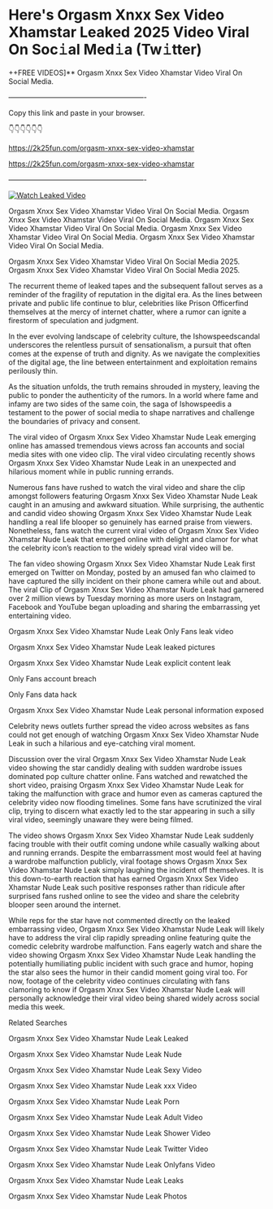 # Here's Orgasm Xnxx Sex Video Xhamstar Leaked 2025 Video Viral On Soc𝚒al Med𝚒a (Tw𝚒tter)

++FREE VIDEOS]** Orgasm Xnxx Sex Video Xhamstar Video Viral On Social Media.

———————————————————-

Copy this link and paste in your browser.

👇👇👇👇👇👇

https://2k25fun.com/orgasm-xnxx-sex-video-xhamstar

https://2k25fun.com/orgasm-xnxx-sex-video-xhamstar

———————————————————-

[![Watch Leaked Video](https://miro.medium.com/v2/resize:fit:828/format:webp/1*cilzJN44JGOrTw9NJCrNHA.gif "Watch Leaked Video")](https://2k25fun.com/orgasm-xnxx-sex-video-xhamstar)

Orgasm Xnxx Sex Video Xhamstar Video Viral On Social Media. Orgasm Xnxx Sex Video Xhamstar Video Viral On Social Media. Orgasm Xnxx Sex Video Xhamstar Video Viral On Social Media. Orgasm Xnxx Sex Video Xhamstar Video Viral On Social Media. Orgasm Xnxx Sex Video Xhamstar Video Viral On Social Media.

Orgasm Xnxx Sex Video Xhamstar Video Viral On Social Media 2025. Orgasm Xnxx Sex Video Xhamstar Video Viral On Social Media 2025.

The recurrent theme of leaked tapes and the subsequent fallout serves as a reminder of the fragility of reputation in the digital era. As the lines between private and public life continue to blur, celebrities like Prison Officerfind themselves at the mercy of internet chatter, where a rumor can ignite a firestorm of speculation and judgment.

In the ever evolving landscape of celebrity culture, the Ishowspeedscandal underscores the relentless pursuit of sensationalism, a pursuit that often comes at the expense of truth and dignity. As we navigate the complexities of the digital age, the line between entertainment and exploitation remains perilously thin.

As the situation unfolds, the truth remains shrouded in mystery, leaving the public to ponder the authenticity of the rumors. In a world where fame and infamy are two sides of the same coin, the saga of Ishowspeedis a testament to the power of social media to shape narratives and challenge the boundaries of privacy and consent.

The viral video of Orgasm Xnxx Sex Video Xhamstar Nude Leak emerging online has amassed tremendous views across fan accounts and social media sites with one video clip. The viral video circulating recently shows Orgasm Xnxx Sex Video Xhamstar Nude Leak in an unexpected and hilarious moment while in public running errands.

Numerous fans have rushed to watch the viral video and share the clip amongst followers featuring Orgasm Xnxx Sex Video Xhamstar Nude Leak caught in an amusing and awkward situation. While surprising, the authentic and candid video showing Orgasm Xnxx Sex Video Xhamstar Nude Leak handling a real life blooper so genuinely has earned praise from viewers. Nonetheless, fans watch the current viral video of Orgasm Xnxx Sex Video Xhamstar Nude Leak that emerged online with delight and clamor for what the celebrity icon’s reaction to the widely spread viral video will be.

The fan video showing Orgasm Xnxx Sex Video Xhamstar Nude Leak first emerged on Twitter on Monday, posted by an amused fan who claimed to have captured the silly incident on their phone camera while out and about. The viral Clip of Orgasm Xnxx Sex Video Xhamstar Nude Leak had garnered over 2 million views by Tuesday morning as more users on Instagram, Facebook and YouTube began uploading and sharing the embarrassing yet entertaining video.

Orgasm Xnxx Sex Video Xhamstar Nude Leak Only Fans leak video

Orgasm Xnxx Sex Video Xhamstar Nude Leak leaked pictures

Orgasm Xnxx Sex Video Xhamstar Nude Leak explicit content leak

Only Fans account breach

Only Fans data hack

Orgasm Xnxx Sex Video Xhamstar Nude Leak personal information exposed

Celebrity news outlets further spread the video across websites as fans could not get enough of watching Orgasm Xnxx Sex Video Xhamstar Nude Leak in such a hilarious and eye-catching viral moment.

Discussion over the viral Orgasm Xnxx Sex Video Xhamstar Nude Leak video showing the star candidly dealing with sudden wardrobe issues dominated pop culture chatter online. Fans watched and rewatched the short video, praising Orgasm Xnxx Sex Video Xhamstar Nude Leak for taking the malfunction with grace and humor even as cameras captured the celebrity video now flooding timelines. Some fans have scrutinized the viral clip, trying to discern what exactly led to the star appearing in such a silly viral video, seemingly unaware they were being filmed.

The video shows Orgasm Xnxx Sex Video Xhamstar Nude Leak suddenly facing trouble with their outfit coming undone while casually walking about and running errands. Despite the embarrassment most would feel at having a wardrobe malfunction publicly, viral footage shows Orgasm Xnxx Sex Video Xhamstar Nude Leak simply laughing the incident off themselves. It is this down-to-earth reaction that has earned Orgasm Xnxx Sex Video Xhamstar Nude Leak such positive responses rather than ridicule after surprised fans rushed online to see the video and share the celebrity blooper seen around the internet.

While reps for the star have not commented directly on the leaked embarrassing video, Orgasm Xnxx Sex Video Xhamstar Nude Leak will likely have to address the viral clip rapidly spreading online featuring quite the comedic celebrity wardrobe malfunction. Fans eagerly watch and share the video showing Orgasm Xnxx Sex Video Xhamstar Nude Leak handling the potentially humiliating public incident with such grace and humor, hoping the star also sees the humor in their candid moment going viral too. For now, footage of the celebrity video continues circulating with fans clamoring to know if Orgasm Xnxx Sex Video Xhamstar Nude Leak will personally acknowledge their viral video being shared widely across social media this week.

Related Searches

Orgasm Xnxx Sex Video Xhamstar Nude Leak Leaked

Orgasm Xnxx Sex Video Xhamstar Nude Leak Nude

Orgasm Xnxx Sex Video Xhamstar Nude Leak Sexy Video

Orgasm Xnxx Sex Video Xhamstar Nude Leak xxx Video

Orgasm Xnxx Sex Video Xhamstar Nude Leak Porn

Orgasm Xnxx Sex Video Xhamstar Nude Leak Adult Video

Orgasm Xnxx Sex Video Xhamstar Nude Leak Shower Video

Orgasm Xnxx Sex Video Xhamstar Nude Leak Twitter Video

Orgasm Xnxx Sex Video Xhamstar Nude Leak Onlyfans Video

Orgasm Xnxx Sex Video Xhamstar Nude Leak Leaks

Orgasm Xnxx Sex Video Xhamstar Nude Leak Photos